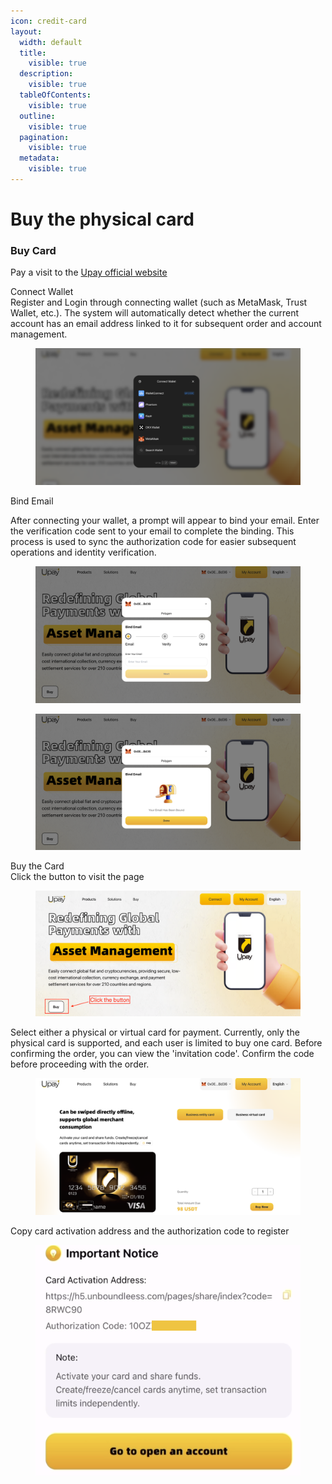 ```yaml
---
icon: credit-card
layout:
  width: default
  title:
    visible: true
  description:
    visible: true
  tableOfContents:
    visible: true
  outline:
    visible: true
  pagination:
    visible: true
  metadata:
    visible: true
---
```


# Buy the physical card

### Buy Card&#x20;

Pay a visit to the [Upay official website](https://www.ubdpay.com/)&#x20;

Connect Wallet\
Register and Login through connecting wallet (such as MetaMask, Trust Wallet, etc.). The system will automatically detect whether the current account has an email address linked to it for subsequent order and account management.

<figure><img src="../.gitbook/assets/截屏2025-09-08 20.17.41.png" alt=""><figcaption></figcaption></figure>

Bind Email

After connecting your wallet, a prompt will appear to bind your email. Enter the verification code sent to your email to complete the binding. This process is used to sync the authorization code for easier subsequent operations and identity verification.

<div><figure><img src="../.gitbook/assets/截屏2025-09-08 20.20.37.png" alt=""><figcaption></figcaption></figure> <figure><img src="../.gitbook/assets/截屏2025-09-08 20.21.15.png" alt=""><figcaption></figcaption></figure></div>

Buy the Card\
Click the button to visit the page&#x20;

<figure><img src="../.gitbook/assets/image (1).png" alt=""><figcaption></figcaption></figure>

Select either a physical or virtual card for payment. Currently, only the physical card is supported, and each user is limited to buy one card. Before confirming the order, you can view the 'invitation code'. Confirm the code before proceeding with the order.

<figure><img src="../.gitbook/assets/截屏2025-09-08 20.26.34.png" alt=""><figcaption></figcaption></figure>

Copy card activation address and the authorization code to register

<figure><img src="../.gitbook/assets/截屏2025-09-08 20.40.44.png" alt=""><figcaption></figcaption></figure>



